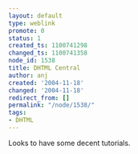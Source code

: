 ```yaml
---
layout: default
type: weblink
promote: 0
status: 1
created_ts: 1100741298
changed_ts: 1100741358
node_id: 1538
title: DHTML Central
author: anj
created: '2004-11-18'
changed: '2004-11-18'
redirect_from: []
permalink: "/node/1538/"
tags:
- DHTML
---
```

Looks to have some decent tutorials.
